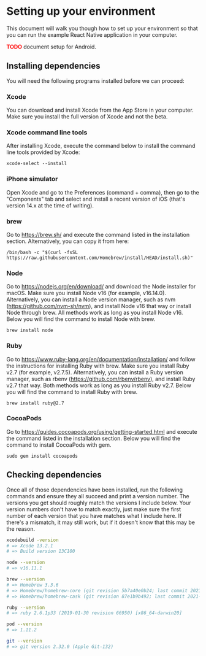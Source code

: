 # Setting up your environment

This document will walk you though how to set up your environment so that you
can run the example React Native application in your computer.

<span style="color: red; font-weight: bold">TODO</span> document setup for Android.


## Installing dependencies

You will need the following programs installed before we can proceed:


### Xcode

You can download and install Xcode from the App Store in your computer.
Make sure you install the full version of Xcode and not the beta.


### Xcode command line tools

After installing Xcode, execute the command below to install the command line
tools provided by Xcode:

```
xcode-select --install
```


### iPhone simulator

Open Xcode and go to the Preferences (<keyboard>command + comma</keyboard>),
then go to the "Components" tab and select and install a recent version of iOS
(that's version 14.x at the time of writing).


### brew

Go to https://brew.sh/ and execute the command listed in the installation
section. Alternatively, you can copy it from here:

```
/bin/bash -c "$(curl -fsSL https://raw.githubusercontent.com/Homebrew/install/HEAD/install.sh)"
```


### Node

Go to https://nodejs.org/en/download/ and download the Node installer for
macOS. Make sure you install Node v16 (for example, v16.14.0). Alternatively,
you can install a Node version manager, such as nvm
(https://github.com/nvm-sh/nvm), and install Node v16 that way or install Node
through brew. All methods work as long as you install Node v16. Below you
will find the command to install Node with brew.

```
brew install node
```


### Ruby

Go to https://www.ruby-lang.org/en/documentation/installation/ and follow the
instructions for installing Ruby with brew. Make sure you install Ruby v2.7
(for example, v2.7.5). Alternatively, you can install a Ruby version manager,
such as rbenv (https://github.com/rbenv/rbenv), and install Ruby v2.7 that way.
Both methods work as long as you install Ruby v2.7. Below you will find the
command to install Ruby with brew.

```
brew install ruby@2.7
```


### CocoaPods

Go to https://guides.cocoapods.org/using/getting-started.html and execute the
command listed in the installation section. Below you will find the command to
install CocoaPods with gem.

```
sudo gem install cocoapods
```


## Checking dependencies

Once all of those dependencies have been installed, run the following commands
and ensure they all succeed and print a version number. The versions you get
should roughly match the versions I include below. Your version numbers don't
have to match exactly, just make sure the first number of each version that you
have matches what I include here. If there's a mismatch, it may still work, but
if it doesn't know that this may be the reason.

```bash
xcodebuild -version
# => Xcode 13.2.1
# => Build version 13C100

node --version
# => v16.11.1

brew --version
# => Homebrew 3.3.6
# => Homebrew/homebrew-core (git revision 5b7a40e0b24; last commit 2021-11-30)
# => Homebrew/homebrew-cask (git revision 87e1b9b492; last commit 2021-11-30)

ruby --version
# => ruby 2.6.1p33 (2019-01-30 revision 66950) [x86_64-darwin20]

pod --version
# => 1.11.2

git --version
# => git version 2.32.0 (Apple Git-132)
```
